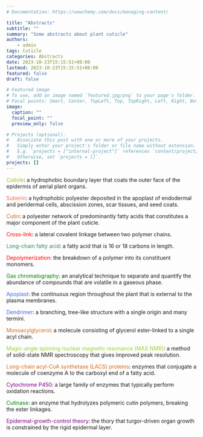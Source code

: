 ```yaml
---
# Documentation: https://wowchemy.com/docs/managing-content/

title: "Abstracts"
subtitle: ""
summary: "Some abstracts about plant cuticle"
authors: 
    - admin
tags: Cuticle
categories: Abstracts
date: 2023-10-23T15:15:51+08:00
lastmod: 2023-10-23T15:15:51+08:00
featured: false
draft: false

# Featured image
# To use, add an image named `featured.jpg/png` to your page's folder.
# Focal points: Smart, Center, TopLeft, Top, TopRight, Left, Right, BottomLeft, Bottom, BottomRight.
image:
  caption: ""
  focal_point: ""
  preview_only: false

# Projects (optional).
#   Associate this post with one or more of your projects.
#   Simply enter your project's folder or file name without extension.
#   E.g. `projects = ["internal-project"]` references `content/project/deep-learning/index.md`.
#   Otherwise, set `projects = []`.
projects: []
---
```

<font color=amber>Cuticle</font>: a hydrophobic boundary layer that coats the outer face of the epidermis of aerial plant organs.

<font color=tomato>Suberin</font>: a hydrophobic polyester deposited in the apoplast of endodermal and peridermal cells, abscission zones, scar tissues, and seed coats.

<font color=chocolate>Cutin</font>: a polyester network of predominantly fatty acids that constitutes a major component of the plant cuticle.

<font color=red>Cross-link</font>: a lateral covalent linkage between two polymer chains.

<font color=seagreen>Long-chain fatty acid</font>: a fatty acid that is 16 or 18 carbons in length.

<font color=red>Depolymerization</font>: the breakdown of a polymer into its constituent monomers.

<font color=green>Gas chromatography</font>: an analytical technique to separate and quantify the abundance of compounds that are volatile in a gaseous phase.

<font color=royalblue>Apoplast</font>: the continuous region throughout the plant that is external to the plasma membranes.

<font color=royalblue>Dendrimer</font>: a branching, tree-like structure with a single origin and many termini.


<font color=chocolate>Monoacylglycerol</font>: a molecule consisting of glycerol ester-linked to a single acyl chain.

<font color=yellowgreen>Magic-angle spinning nuclear magnetic resonance (MAS NMR)</font>: a method of solid-state NMR spectroscopy that gives improved peak resolution.

<font color=chocolate>Long-chain acyl-CoA synthetase (LACS) proteins</font>: enzymes that conjugate a molecule of coenzyme A to the carboxyl end of a fatty acid.

<font color=purple>Cytochrome P450</font>: a large family of enzymes that typically perform oxidation reactions.

<font color=green>Cutinase</font>: an enzyme that hydrolyzes polymeric cutin polymers, breaking the ester linkages.

<font color=purple>Epidermal-growth-control theory</font>: the thory that turgor-driven organ growth is constrained by the rigid epidermal layer.
